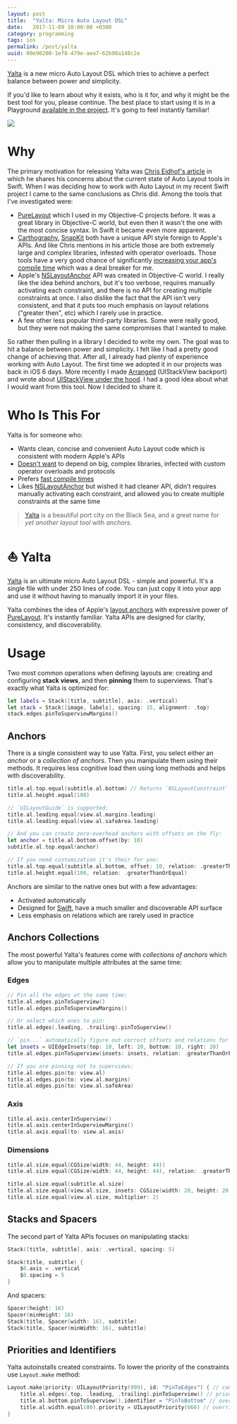 ```yaml
---
layout: post
title:  "Yalta: Micro Auto Layout DSL"
date:   2017-11-09 10:00:00 +0300
category: programming
tags: ios
permalink: /post/yalta
uuid: 00e90200-1ef8-479e-aea7-62b98a148c2e
---
```



[Yalta](https://github.com/kean/Yalta) is a new micro Auto Layout DSL which tries to achieve a perfect balance between power and simplicity.

If you'd like to learn about why it exists, who is it for, and why it might be the best tool for you, please continue. The best place to start using it is in a Playground [available in the project](https://github.com/kean/Yalta). It's going to feel instantly familiar!

<a href="{{ site.url }}/playgrounds/codable.playground.zip"><img src="{{ site.url }}/images/posts/yalta.png" class="screenshot"></a>


# Why

The primary motivation for releasing Yalta was [Chris Eidhof's article](http://chris.eidhof.nl/post/micro-autolayout-dsl/) in which he shares his concerns about the current state of Auto Layout tools in Swift. When I was deciding how to work with Auto Layout in my recent Swift project I came to the same conclusions as Chris did. Among the tools that I've investigated were:

- [PureLayout](https://github.com/PureLayout/PureLayout) which I used in my Objective-C projects before. It was a great library in Objective-C world, but even then it wasn't the one with the most concise syntax. In Swift it became even more apparent.
- [Carthography](https://github.com/PureLayout/PureLayout), [SnapKit](https://github.com/SnapKit/SnapKit) both have a unique API style foreign to Apple's APIs. And like Chris mentions in his article those are both extremely large and complex libraries, infested with operator overloads. Those tools have a very good chance of significantly [increasing your app's compile time](https://github.com/robb/Cartography/issues/215) which was a deal breaker for me.
- Apple's [NSLayoutAnchor](https://developer.apple.com/library/ios/documentation/AppKit/Reference/NSLayoutAnchor_ClassReference/index.html) API was created in Objective-C world. I really like the idea behind anchors, but it's too verbose, requires manually activating each constraint, and there is no API for creating multiple constraints at once. I also dislike the fact that the API isn't very consistent, and that it puts too much emphasis on layout relations ("greater then", etc) which I rarely use in practice.
- A few other less popular third-party libraries. Some were really good, but they were not making the same compromises that I wanted to make.

So rather then pulling in a library I decided to write my own. The goal was to hit a balance between power and simplicity. I felt like I had a pretty good change of achieving that. After all, I already had plenty of experience working with Auto Layout. The first time we adopted it in our projects was back in iOS 6 days. More recently I made [Arranged](https://github.com/kean/Arranged) (UIStackView backport) and wrote about [UIStackView under the hood](https://kean.github.io/post/lets-build-uistackview). I had a good idea about what I would want from this tool. Now I decided to share it.


# Who Is This For

Yalta is for someone who:

- Wants clean, concise and convenient Auto Layout code which is consistent with modern Apple's APIs
- [Doesn't want](http://chris.eidhof.nl/post/micro-autolayout-dsl/) to depend on big, complex libraries, infected with custom operator overloads and protocols
- Prefers [fast compile times](https://github.com/robb/Cartography/issues/215)
- Likes [NSLayoutAnchor](https://developer.apple.com/library/ios/documentation/AppKit/Reference/NSLayoutAnchor_ClassReference/index.html) but wished it had cleaner API, didn't requires manually activating each constraint, and allowed you to create multiple constraints at the same time

> [Yalta](https://en.wikipedia.org/wiki/Yalta) is a beautiful port city on the Black Sea, and a great name for *yet another layout tool* with *anchors*.


# ⛵️ Yalta

[Yalta](https://github.com/kean/Yalta) is an ultimate micro Auto Layout DSL - simple and powerful. It's a single file with under 250 lines of code. You can just copy it into your app and use it without having to manually import it in your files.


Yalta combines the idea of Apple's [layout anchors](https://developer.apple.com/documentation/uikit/nslayoutanchor) with expressive power of [PureLayout](https://github.com/PureLayout/PureLayout). It's instantly familiar. Yalta APIs are designed for clarity, consistency, and discoverability.


# Usage

Two most common operations when defining layouts are: creating and configuring **stack views**, and then **pinning** them to superviews. That's exactly what Yalta is optimized for:

```swift
let labels = Stack([title, subtitle], axis: .vertical)
let stack = Stack([image, labels], spacing: 15, alignment: .top)
stack.edges.pinToSuperviewMargins()
```

## Anchors

There is a single consistent way to use Yalta. First, you select either an *anchor* or a *collection of anchors*. Then you manipulate them using their methods. It requires less cognitive load then using long methods and helps with discoverability.

```swift
title.al.top.equal(subtitle.al.bottom) // Returns `NSLayoutConstraint`
title.al.height.equal(100)

// `UILayoutGuide` is supported:
title.al.leading.equal(view.al.margins.leading)
title.al.leading.equal(view.al.safeArea.leading)

// And you can create zero-overhead anchors with offsets on the fly:
let anchor = title.al.bottom.offset(by: 10)
subtitle.al.top.equal(anchor)

// If you need customization it's their for you:
title.al.top.equal(subtitle.al.bottom, offset: 10, relation: .greaterThanOrEqual)
title.al.height.equal(100, relation: .greaterThanOrEqual)
```

Anchors are similar to the native ones but with a few advantages:

- Activated automatically
- Designed for [Swift](https://swift.org/documentation/api-design-guidelines/), have a much smaller and discoverable API surface
- Less emphasis on relations which are rarely used in practice

## Anchors Collections

The most powerful Yalta's features come with *collections of anchors* which allow you to manipulate multiple attributes at the same time:

### Edges

```swift
// Pin all the edges at the same time:
title.al.edges.pinToSuperview()
title.al.edges.pinToSuperviewMargins()

// Or select which ones to pin:
title.al.edges(.leading, .trailing).pinToSuperview()

// `pin...` automatically figure out correct offsets and relations for you:
let insets = UIEdgeInsets(top: 10, left: 20, bottom: 10, right: 20)
title.al.edges.pinToSuperview(insets: insets, relation: .greaterThanOrEqual)

// If you are pinning not to superviews:
title.al.edges.pin(to: view.al)
title.al.edges.pin(to: view.al.margins)
title.al.edges.pin(to: view.al.safeArea)
```

### Axis

```swift
title.al.axis.centerInSuperview()
title.al.axis.centerInSuperviewMargins()
title.al.axis.equal(to: view.al.axis)
```

### Dimensions

```swift
title.al.size.equal(CGSize(width: 44, height: 44))
title.al.size.equal(CGSize(width: 44, height: 44), relation: .greaterThanOrEqual)

title.al.size.equal(subtitle.al.size)
title.al.size.equal(view.al.size, insets: CGSize(width: 20, height: 20))
title.al.size.equal(view.al.size, multiplier: 2)
```

## Stacks and Spacers

The second part of Yalta APIs focuses on manipulating stacks:

```swift
Stack([title, subtitle], axis: .vertical, spacing: 5)

Stack(title, subtitle) {
    $0.axis = .vertical
    $0.spacing = 5
}
```

And spacers:

```swift
Spacer(height: 16)
Spacer(minHeight: 16)
Stack(title, Spacer(width: 16), subtitle)
Stack(title, Spacer(minWidth: 16), subtitle)
```

## Priorities and Identifiers

Yalta autoinstalls created constraints. To lower the priority of the constraints use `Layout.make` method:

```swift
Layout.make(priority: UILayoutPriority(999), id: "PinToEdges") { // can be nested
    title.al.edges(.top, .leading, .trailing).pinToSuperview() // priority `999` and id "PinToEdges"
    title.al.bottom.pinToSuperview().identifier = "PinToBottom" // overrides "PinToEdges"
    title.al.width.equal(80).priority = UILayoutPriority(666) // overrides `999`
}
```

